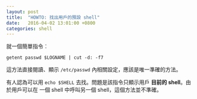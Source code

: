 ```yaml
---
layout: post
title:  "HOWTO: 找出用戶的預設 shell"
date:   2016-04-02 13:01:00 +0800
categories: shell
---
```


就一個簡單指令︰

```
getent passwd $LOGNAME | cut -d: -f7
```

這方法直接閱讀、顯示 `/etc/passwd` 內相關設定，應該是唯一準確的方法。

有人認為可以用 `echo $SHELL` 去找。問題是該指令只顯示用戶 **目前的 shell**。由於用戶可以在
一個 shell 中呼叫另一個 shell，這個方法並不準確。
